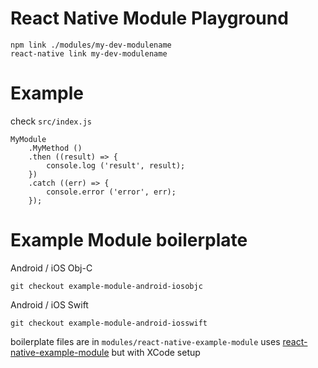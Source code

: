 # React Native Module Playground

```
npm link ./modules/my-dev-modulename
react-native link my-dev-modulename
```

# Example

check `src/index.js`

```
MyModule
    .MyMethod ()
    .then ((result) => {
        console.log ('result', result);
    })
    .catch ((err) => {
        console.error ('error', err);
    });
```

# Example Module boilerplate

Android / iOS Obj-C

```
git checkout example-module-android-iosobjc
```

Android / iOS Swift

```
git checkout example-module-android-iosswift
```

boilerplate files are in `modules/react-native-example-module`
uses [react-native-example-module](https://github.com/slopen/react-native-example-module) but with XCode setup